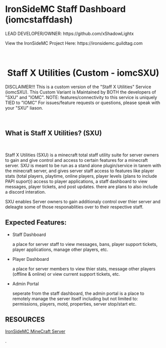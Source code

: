 # IronSideMC Staff Dashboard (iomcstaffdash)
<p> LEAD DEVELOPER/OWNER: https://github.com/xShadowLightx </p>
<p>View the IronSideMC Project Here: https://ironsidemc.guildtag.com </p>
<br>
<h1 align="center">Staff X Utilities (Custom - iomcSXU)</h1>
<p>
 DISCLAIMER!!!
 This is a custom version of the "Staff X Utilities" Service (iomcSXU). This Custom Variant is Maintained by BOTH the developers of "SXU" and "IOMC". NOTE: features/connectivity 
 to this service is uniquely TIED to "IOMC" For issues/feature requests or questions, please speak with your "SXU" liason.
</p>

<br>

<h2>
    What is Staff X Utilities? (SXU)
</h2>

<br>

<p>
    Staff X Utilities (SXU) is a minecraft total staff utility suite for server owners to gain and give control and access to certain features for a minecraft server. SXU is meant to be run as a stand alone plugin/service in tanem with the minecraft server, and gives server staff access to features like player stats (total players, playtime, online players, player levels {plans to include PAPI suport}) access to player applications, a staff dashboard to view messages, player tickets, and post updates. there are plans to also include a discord interation.
</p>
<p>
    SXU enables Server owners to gain additionaly control over thier server and deleagte some of those responablities over to their respective staff.
</p>


<h2> Expected Features: </h2>
<ul>
    <li> Staff Dashboard</li>
    <p> a place for server staff to view messages, bans, player support tickets, player applications, manage other players, etc.</p>
    <li> Player Dashboard</li>
    <p> a place for server members to view thier stats, message other players (offline & online) or view current support tickets, etc.</p>
    <li> Admin Portal</li>
    <p> seperate from the staff dashboard, the admin portal is a place to remotely manage the server itself including but not limited to: permissions, players, motd, properties, server stop/start etc. </p>
</ul>

<h2> RESOURCES</h2>

<a href="https://ironsidemc.guildtag.com" target="_blank">IronSideMC MineCraft Server</a>
<p> .</p>